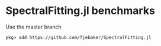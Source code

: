 # SpectralFitting.jl benchmarks

Use the master branch

```
pkg> add https://github.com/fjebaker/SpectralFitting.jl
```
